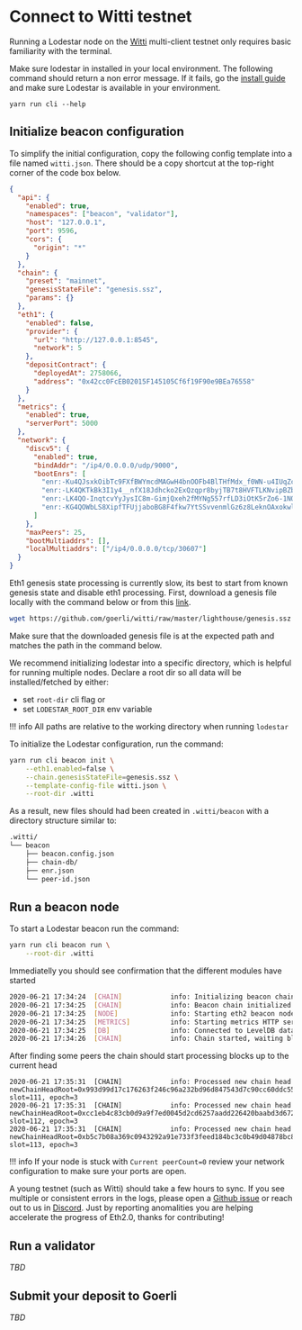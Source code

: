 # Connect to Witti testnet

Running a Lodestar node on the [Witti](https://github.com/goerli/witti) multi-client testnet only requires basic familiarity with the terminal.

Make sure lodestar in installed in your local environment. The following command should return a non error message. If it fails, go the [install guide](/install) and make sure Lodestar is available in your environment.

```
yarn run cli --help
```

## Initialize beacon configuration

To simplify the initial configuration, copy the following config template into a file named `witti.json`. There should be a copy shortcut at the top-right corner of the code box below.

```json
{
  "api": {
    "enabled": true,
    "namespaces": ["beacon", "validator"],
    "host": "127.0.0.1",
    "port": 9596,
    "cors": {
      "origin": "*"
    }
  },
  "chain": {
    "preset": "mainnet",
    "genesisStateFile": "genesis.ssz",
    "params": {}
  },
  "eth1": {
    "enabled": false,
    "provider": {
      "url": "http://127.0.0.1:8545",
      "network": 5
    },
    "depositContract": {
      "deployedAt": 2758066,
      "address": "0x42cc0FcEB02015F145105Cf6f19F90e9BEa76558"
    }
  },
  "metrics": {
    "enabled": true,
    "serverPort": 5000
  },
  "network": {
    "discv5": {
      "enabled": true,
      "bindAddr": "/ip4/0.0.0.0/udp/9000",
      "bootEnrs": [
        "enr:-Ku4QJsxkOibTc9FXfBWYmcdMAGwH4bnOOFb4BlTHfMdx_f0WN-u4IUqZcQVP9iuEyoxipFs7-Qd_rH_0HfyOQitc7IBh2F0dG5ldHOIAAAAAAAAAACEZXRoMpD1pf1CAAAAAP__________gmlkgnY0gmlwhLAJM9iJc2VjcDI1NmsxoQL2RyM26TKZzqnUsyycHQB4jnyg6Wi79rwLXtaZXty06YN1ZHCCW8w",
        "enr:-LK4QKTkBk3I1y4__nfX18Jdhcko2ExQzqpr8byjTB7t8HVFTLKNvipBZbPItODKWFdhBVN8vVh89ScZPdSTNoiLXXoBh2F0dG5ldHOIAAAAAAAAAACEZXRoMpD2d10HAAABE___________gmlkgnY0gmlwhLAJM9iJc2VjcDI1NmsxoQICvB04SDhZK46nvJmm6GZvo8RsKctq4uWK6jQRZBxewoN0Y3CCIyiDdWRwgiMo",
        "enr:-LK4QO-InqtcvYyJysIC8m-GimjQxeh2fMYNg557rfLD3iOtK5rZo6-1N09tw0NeIt4ht2rLtCNS6NGwU38qarXaVUMBh2F0dG5ldHOIAAAAAAAAAACEZXRoMpD2d10HAAABE___________gmlkgnY0gmlwhLAJM9iJc2VjcDI1NmsxoQISU9N1Kj03Z-IBVlevP56X9qkZxA1fv62TLRKlfzI1LYN0Y3CCMsiDdWRwgi7g",
        "enr:-KG4QOWbLS8XipfTFUjjaboBG8F4fkw7YtSSvvenmlGz6z8LeknOAxokwlhQWwiV3AftLgreD8hC94EnXdYzw93aVdQDhGV0aDKQ9nddBwAAARP__________4JpZIJ2NIJpcISwCTPYiXNlY3AyNTZrMaECLYJchUH6A-oyZenBKm5hLwIDy6xZqksxOt24irvEOEuDdGNwgnUwg3VkcIJ1MA"
      ]
    },
    "maxPeers": 25,
    "bootMultiaddrs": [],
    "localMultiaddrs": ["/ip4/0.0.0.0/tcp/30607"]
  }
}
```

Eth1 genesis state processing is currently slow, its best to start from known genesis state and disable eth1 processing. First, download a genesis file locally with the command below or from this [link](https://github.com/goerli/witti/blob/master/lighthouse/genesis.ssz).

```bash
wget https://github.com/goerli/witti/raw/master/lighthouse/genesis.ssz
```

Make sure that the downloaded genesis file is at the expected path and matches the path in the command below.

We recommend initializing lodestar into a specific directory, which is helpful for running multiple nodes. Declare a root dir so all data will be installed/fetched by either:

- set `root-dir` cli flag or
- set `LODESTAR_ROOT_DIR` env variable

<!-- prettier-ignore-start -->
!!! info
    All paths are relative to the working directory when running `lodestar`
<!-- prettier-ignore-end -->

To initialize the Lodestar configuration, run the command:

```bash
yarn run cli beacon init \
    --eth1.enabled=false \
    --chain.genesisStateFile=genesis.ssz \
    --template-config-file witti.json \
    --root-dir .witti
```

As a result, new files should had been created in `.witti/beacon` with a directory structure similar to:

```bash
.witti/
└── beacon
    ├── beacon.config.json
    ├── chain-db/
    ├── enr.json
    └── peer-id.json
```

## Run a beacon node

To start a Lodestar beacon run the command:

```bash
yarn run cli beacon run \
    --root-dir .witti
```

Immediatelly you should see confirmation that the different modules have started

```bash
2020-06-21 17:34:24  [CHAIN]            info: Initializing beacon chain with state root 0x773c694b47504d789dc768d2356f691866b47833d0d85e02511d7cd339925b17 and genesis block root 0x19aa2deaa02cac9774eb8948a8ead1ebe851ba9590878a10cd5767092e16ba12
2020-06-21 17:34:25  [CHAIN]            info: Beacon chain initialized
2020-06-21 17:34:25  [NODE]             info: Starting eth2 beacon node - LODESTAR!
2020-06-21 17:34:25  [METRICS]          info: Starting metrics HTTP server on port 5000
2020-06-21 17:34:25  [DB]               info: Connected to LevelDB database at .witti/beacon/chain-db
2020-06-21 17:34:26  [CHAIN]            info: Chain started, waiting blocks and attestations
```

After finding some peers the chain should start processing blocks up to the current head

```
2020-06-21 17:35:31  [CHAIN]            info: Processed new chain head newChainHeadRoot=0x993d99d17c176263f246c96a232bd96d847543d7c90cc60ddc559edcab99b2e6, slot=111, epoch=3
2020-06-21 17:35:31  [CHAIN]            info: Processed new chain head newChainHeadRoot=0xcc1eb4c83cb0d9a9f7ed0045d2cd6257aadd226420baabd3d672be35605fe470, slot=112, epoch=3
2020-06-21 17:35:31  [CHAIN]            info: Processed new chain head newChainHeadRoot=0xb5c7b08a369c0943292a91e733f3feed184bc3c0b49d04878bc86e0705c15fe8, slot=113, epoch=3
```

<!-- prettier-ignore-start -->
!!! info
    If your node is stuck with `Current peerCount=0` review your network configuration to make sure your ports are open.
<!-- prettier-ignore-end -->

A young testnet (such as Witti) should take a few hours to sync. If you see multiple or consistent errors in the logs, please open a [Github issue](https://github.com/ChainSafe/lodestar/issues/new) or reach out to us in [Discord](https://discord.gg/yjyvFRP). Just by reporting anomalities you are helping accelerate the progress of Eth2.0, thanks for contributing!

## Run a validator

_TBD_

## Submit your deposit to Goerli

_TBD_
